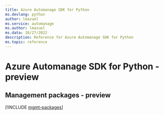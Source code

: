 ```yaml
---
title: Azure Automanage SDK for Python
ms.devlang: python
author: lmazuel
ms.service: automanage
ms.author: lmazuel
ms.data: 10/27/2022
description: Reference for Azure Automanage SDK for Python
ms.topic: reference
---
```

# Azure Automanage SDK for Python - preview

## Management packages - preview
[!INCLUDE [mgmt-packages](automanage-mgmt-index.md)]